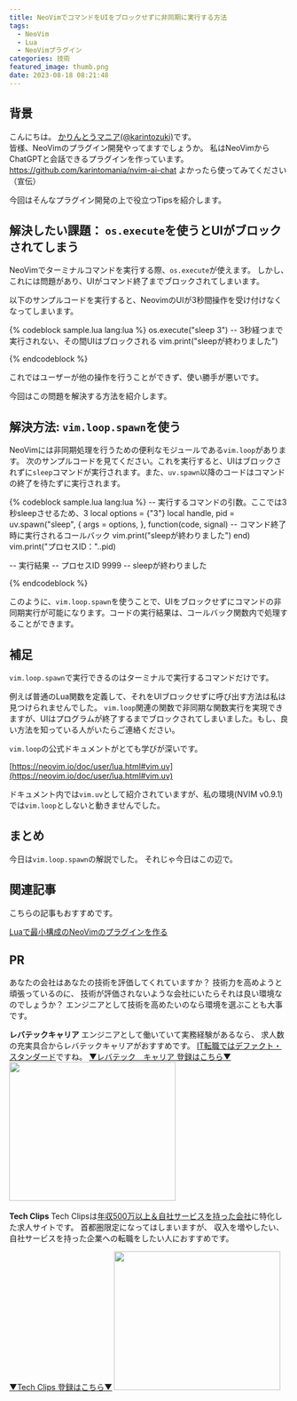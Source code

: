 ```yaml
---
title: NeoVimでコマンドをUIをブロックせずに非同期に実行する方法
tags:
  - NeoVim
  - Lua
  - NeoVimプラグイン
categories: 技術
featured_image: thumb.png
date: 2023-08-18 08:21:48
---
```



## 背景
こんにちは。 [かりんとうマニア(@karintozuki)](https://twitter.com/karintozuki)です。  
皆様、NeoVimのプラグイン開発やってますでしょうか。
私はNeoVimからChatGPTと会話できるプラグインを作っています。
https://github.com/karintomania/nvim-ai-chat
よかったら使ってみてください（宣伝）

今回はそんなプラグイン開発の上で役立つTipsを紹介します。
<!-- more -->

## 解決したい課題： `os.execute`を使うとUIがブロックされてしまう

NeoVimでターミナルコマンドを実行する際、`os.execute`が使えます。
しかし、これには問題があり、UIがコマンド終了までブロックされてしまいます。

以下のサンプルコードを実行すると、NeovimのUIが3秒間操作を受け付けなくなってしまいます。

{% codeblock sample.lua lang:lua %}
os.execute("sleep 3")
-- 3秒経つまで実行されない、その間UIはブロックされる
vim.print("sleepが終わりました")

{% endcodeblock %}

これではユーザーが他の操作を行うことができず、使い勝手が悪いです。

今回はこの問題を解決する方法を紹介します。

## 解決方法: `vim.loop.spawn`を使う

NeoVimには非同期処理を行うための便利なモジュールである`vim.loop`があります。
次のサンプルコードを見てください。これを実行すると、UIはブロックされずに`sleep`コマンドが実行されます。また、`uv.spawn`以降のコードはコマンドの終了を待たずに実行されます。

{% codeblock sample.lua lang:lua %}
-- 実行するコマンドの引数。ここでは3秒sleepさせるため、3
local options = {"3"}
local handle, pid = uv.spawn("sleep", {
    args = options,
}, function(code, signal) -- コマンド終了時に実行されるコールバック
    vim.print("sleepが終わりました")
end)
vim.print("プロセスID："..pid)

-- 実行結果
-- プロセスID 9999
-- sleepが終わりました

{% endcodeblock %}

このように、`vim.loop.spawn`を使うことで、UIをブロックせずにコマンドの非同期実行が可能になります。コードの実行結果は、コールバック関数内で処理することができます。

## 補足
`vim.loop.spawn`で実行できるのはターミナルで実行するコマンドだけです。

例えば普通のLua関数を定義して、それをUIブロックせずに呼び出す方法は私は見つけられませんでした。
`vim.loop`関連の関数で非同期な関数実行を実現できますが、UIはプログラムが終了するまでブロックされてしまいました。もし、良い方法を知っている人がいたらご連絡ください。

`vim.loop`の公式ドキュメントがとても学びが深いです。

[https://neovim.io/doc/user/lua.html#vim.uv](https://neovim.io/doc/user/lua.html#vim.uv)

ドキュメント内では`vim.uv`として紹介されていますが、私の環境(NVIM v0.9.1)では`vim.loop`としないと動きませんでした。
## まとめ
今日は`vim.loop.spawn`の解説でした。
それじゃ今日はこの辺で。

## 関連記事
こちらの記事もおすすめです。

[Luaで最小構成のNeoVimのプラグインを作る](2022/12/2022-1222-nvim-plugin/)

## PR
あなたの会社はあなたの技術を評価してくれていますか？
技術力を高めようと頑張っているのに、
技術が評価されないような会社にいたらそれは良い環境なのでしょうか？
エンジニアとして技術を高めたいのなら環境を選ぶことも大事です。

**レバテックキャリア**
エンジニアとして働いていて実務経験があるなら、
求人数の充実具合からレバテックキャリアがおすすめです。
<u>IT転職ではデファクト・スタンダード</u>ですね。
[▼レバテック　キャリア 登録はこちら▼](https://px.a8.net/svt/ejp?a8mat=3H3JXF+8PRGKY+2JK4+ZRIB5 )
<a href="https://px.a8.net/svt/ejp?a8mat=3H3JXF+8PRGKY+2JK4+ZRXQP" rel="nofollow">
<img border="0" width="300" height="250" alt="" src="https://www21.a8.net/svt/bgt?aid=210117795527&wid=001&eno=01&mid=s00000011866006009000&mc=1"></a>
<img border="0" width="1" height="1" src="https://www13.a8.net/0.gif?a8mat=3H3JXF+8PRGKY+2JK4+ZRXQP" alt="">

**Tech Clips**
Tech Clipsは<u>年収500万以上＆自社サービスを持った会社</u>に特化した求人サイトです。
首都圏限定になってはしまいますが、
収入を増やしたい、自社サービスを持った企業への転職をしたい人におすすめです。

[▼Tech Clips 登録はこちら▼](https://px.a8.net/svt/ejp?a8mat=3H3JXF+DE94S2+3SWM+61Z81)
<a href="https://px.a8.net/svt/ejp?a8mat=3H3JXF+DE94S2+3SWM+61Z81" rel="nofollow">
<img border="0" width="300" height="250" alt="" src="https://www20.a8.net/svt/bgt?aid=210117795810&wid=001&eno=01&mid=s00000017743001017000&mc=1"></a>
<img border="0" width="1" height="1" src="https://www12.a8.net/0.gif?a8mat=3H3JXF+DE94S2+3SWM+61Z81" alt="">
